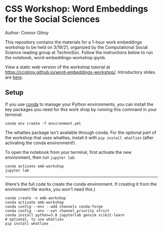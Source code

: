 # CSS Workshop: Word Embeddings for the Social Sciences

Author: Connor Gilroy

This repository contains the materials for a 1-hour work embeddings workshop to be held on 3/19/21, organized by the Computational Social Science reading group at TechnoSoc. Follow the instructions below to run the notebook, word-embeddings-workshop.ipynb. 

View a static web version of the workshop tutorial at https://ccgilroy.github.io/word-embeddings-workshop/. Introductory slides are [here](https://docs.google.com/presentation/d/1V4SaADerFMph9wB7pES76vYUWhIzvQ_LMpSyAIB6f_o/edit?usp=sharing).

## Setup

If you use [conda](https://docs.conda.io/en/latest/) to manage your Python environments, you can install the key packages you need for this work shop by running this command in your terminal:

```
conda env create -f environment.yml
```

The whatlies package isn't available through conda. For the optional part of the workshop that uses whatlies, install it with `pip install whatlies` (after activating the conda environment!). 

To open the notebook from your terminal, first activate the new environment, then run `jupyter lab`: 

```
conda activate emb-workshop
jupyter lab
```

---

(Here's the full code to create the conda environment. If creating it from the environment file works, you won't need this.)

```
conda create -n emb-workshop
conda activate emb-workshop
conda config --env --add channels conda-forge
conda config --env --set channel_priority strict
conda install python=3.8 jupyterlab gensim scikit-learn 
# optional, to use whatlies
pip install whatlies
```
